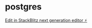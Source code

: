 # postgres

[Edit in StackBlitz next generation editor ⚡️](https://stackblitz.com/~/github.com/AhmedAmin89/postgres)